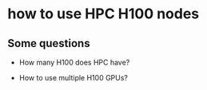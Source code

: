 # how to use HPC H100 nodes

## Some questions
- How many H100 does HPC have?

- How to use multiple H100 GPUs?
